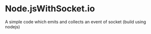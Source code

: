 # Node.jsWithSocket.io
A simple code which emits and collects an event of socket (build using nodejs)

